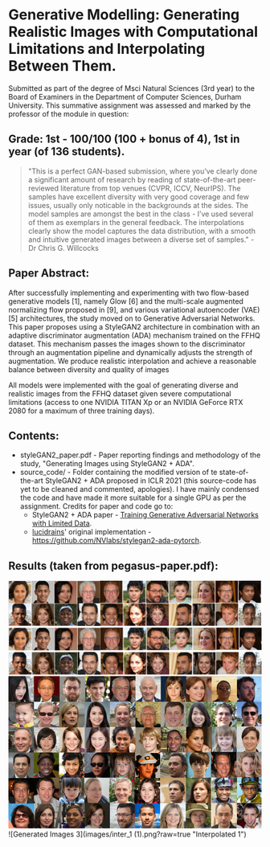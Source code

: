 # Generative Modelling: Generating Realistic Images with Computational Limitations and Interpolating Between Them. 

Submitted as part of the degree of Msci Natural Sciences (3rd year) to the Board of Examiners in the Department of Computer Sciences, Durham University. 
This summative assignment was assessed and marked by the professor of the module in question:
## Grade: 1st - 100/100 (100 + bonus of 4), 1st in year (of 136 students).
> "This is a perfect GAN-based submission, where you’ve clearly done a significant amount of research by
> reading of state-of-the-art peer-reviewed literature from top venues (CVPR, ICCV, NeurIPS). The samples
> have excellent diversity with very good coverage and few issues, usually only noticable in the backgrounds
> at the sides. The model samples are amongst the best in the class - I’ve used several of them as
> exemplars in the general feedback. The interpolations clearly show the model captures the data distribution, with a smooth and
> intuitive generated images between a diverse set of samples." - Dr Chris G. Willcocks

## Paper Abstract:
After successfully implementing and experimenting with two flow-based generative models [1], namely Glow [6] and the multi-scale augmented normalizing flow proposed in [9], and various variational autoencoder (VAE)
[5] architectures, the study moved on to Generative Adversarial Networks. This paper proposes using a StyleGAN2 architecture in combination with an adaptive discriminator augmentation (ADA) mechanism trained on the
FFHQ dataset. This mechanism passes the images shown to the discriminator through an augmentation pipeline and dynamically adjusts the strength of augmentation. We produce realistic interpolation and achieve a reasonable balance between diversity and quality of images

All models were implemented with the goal of generating diverse and realistic images from the FFHQ dataset given severe computational limitations (access to one NVIDIA TITAN Xp or an NVIDIA GeForce RTX 2080 for a maximum of three training days).

## Contents:
* styleGAN2_paper.pdf - Paper reporting findings and methodology of the study, "Generating Images using StyleGAN2 + ADA".
* source_code/ - Folder containing the modified version of te state-of-the-art StyleGAN2 + ADA proposed in ICLR 2021 (this source-code has yet to be cleaned and commented, apologies). I have mainly condensed the code and have made it more suitable for a single GPU as per the assignment. Credits for paper and code go to:
    - StyleGAN2 + ADA paper - [Training Generative Adversarial Networks with Limited Data](https://arxiv.org/pdf/2006.06676.pdf).
    - [lucidrains](https://github.com/NVlabs/stylegan2-ada-pytorch/)' original implementation - https://github.com/NVlabs/stylegan2-ada-pytorch.

## Results (taken from pegasus-paper.pdf):
![Generated Images 1](images/complete_1.png?raw=true "Generated Images 1")
![Generated Images 2](images/complete_2.png?raw=true "Generated Images 2")
![Generated Images 3](images/complete_3.png?raw=true "Generated Images 3")
![Generated Final](images/final.png?raw=true "Final")
![Generated Images 3](images/inter_1 (1).png?raw=true "Interpolated 1")


